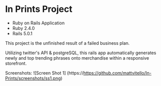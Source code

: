 # In Prints Project
- Ruby on Rails Application
- Ruby 2.4.0
- Rails 5.0.1

This project is the unfinished result of a failed business plan. 

Utilizing twitter's API & postgreSQL, this rails app automatically generates newly and top trending phrases onto merchandise within a responsive storefront.

Screenshots:
![Screen Shot 1]
(https://https://github.com/mattvitello/In-Prints/screenshots/ss1.png)
